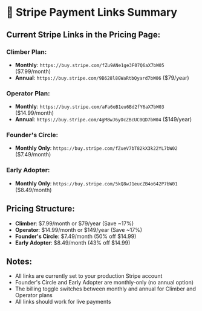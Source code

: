 # 🎯 Stripe Payment Links Summary

## Current Stripe Links in the Pricing Page:

### Climber Plan:
- **Monthly**: `https://buy.stripe.com/fZu9ANe1ge3F07Q6aX7bW05` ($7.99/month)
- **Annual**: `https://buy.stripe.com/9B628l8GWaRtbQyard7bW06` ($79/year)

### Operator Plan:
- **Monthly**: `https://buy.stripe.com/aFa6oB1eu6Bd2fY6aX7bW03` ($14.99/month)
- **Annual**: `https://buy.stripe.com/4gM8wJ6yOcZBcUC0QD7bW04` ($149/year)

### Founder's Circle:
- **Monthly Only**: `https://buy.stripe.com/fZueV7bT82kX3k22YL7bW02` ($7.49/month)

### Early Adopter:
- **Monthly Only**: `https://buy.stripe.com/5kQ8wJ1eucZB4o642P7bW01` ($8.49/month)

## Pricing Structure:
- **Climber**: $7.99/month or $79/year (Save ~17%)
- **Operator**: $14.99/month or $149/year (Save ~17%)
- **Founder's Circle**: $7.49/month (50% off $14.99)
- **Early Adopter**: $8.49/month (43% off $14.99)

## Notes:
- All links are currently set to your production Stripe account
- Founder's Circle and Early Adopter are monthly-only (no annual option)
- The billing toggle switches between monthly and annual for Climber and Operator plans
- All links should work for live payments
